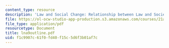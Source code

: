 ```yaml
---
content_type: resource
description: 'Law and Social Change: Relationship between Law and Society'
file: https://ol-ocw-studio-app-production.s3.amazonaws.com/courses/21a-219-law-and-society-spring-2003/f1c9907c61f0fd40f15c5d6f3b01af7c_lna9outline.pdf
file_type: application/pdf
resourcetype: Document
title: lna9outline.pdf
uid: f1c9907c-61f0-fd40-f15c-5d6f3b01af7c
---
```

